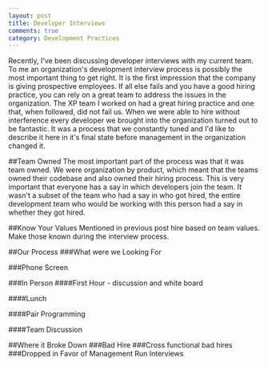 ```yaml
---
layout: post
title: Developer Interviews 
comments: true
category: Development Practices
---
```

Recently, I've been discussing developer interviews with my current team. To me an organization's development interview process is possibly the most important thing to get right. It is the first impression that the company is giving prospective employees. If all else fails and you have a good hiring practice, you can rely on a great team to address the issues in the organization. The XP team I worked on had a great hiring practice and one that, when followed, did not fail us. When we were able to hire without interference every developer we brought into the organization turned out to be fantastic. It was a process that we constantly tuned and I'd like to describe it here in it's final state before management in the organization changed it.

##Team Owned
The most important part of the process was that it was team owned. We were organization by product, which meant that the teams owned their codebase and also owned their hiring process. This is very important that everyone has a say in which developers join the team. It wasn't a subset of the team who had a say in who got hired, the entire development team who would be working with this person had a say in whether they got hired.

##Know Your Values
Mentioned in previous post hire based on team values. Make those known during the interview process. 

##Our Process
###What were we Looking For

###Phone Screen

###In Person
####First Hour - discussion and white board

####Lunch 

####Pair Programming

####Team Discussion

##Where it Broke Down
###Bad Hire 
###Cross functional bad hires
###Dropped in Favor of Management Run Interviews
